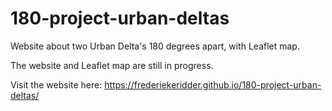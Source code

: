 # 180-project-urban-deltas
Website about two Urban Delta's 180 degrees apart, with Leaflet map.

The website and Leaflet map are still in progress.

Visit the website here: https://frederiekeridder.github.io/180-project-urban-deltas/ 
